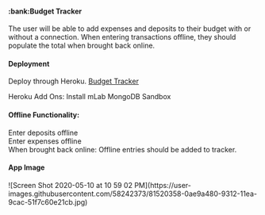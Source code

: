<h4><b>:bank:Budget Tracker</b></h4>

The user will be able to add expenses and deposits to their budget with or without a connection. When entering transactions offline, they should populate the total when brought back online.

<h4><b>Deployment</b></h4>
Deploy through Heroku. <a href="https://peaceful-brook-52779.herokuapp.com">Budget Tracker</a>

Heroku Add Ons: Install mLab MongoDB Sandbox

<h4><b>Offline Functionality:</b></h4>
Enter deposits offline<br>
Enter expenses offline<br>
When brought back online: Offline entries should be added to tracker.

<h4><b>App Image</b></h4>
![Screen Shot 2020-05-10 at 10 59 02 PM](https://user-images.githubusercontent.com/58242373/81520358-0ae9a480-9312-11ea-9cac-51f7c60e21cb.jpg)


